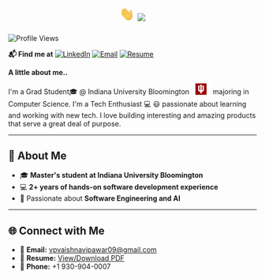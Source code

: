 <h1 align="center">
   <img src="https://raw.githubusercontent.com/ABSphreak/ABSphreak/master/gifs/Hi.gif" width="30px">
   <a href="https://git.io/typing-svg">
      <img src="https://readme-typing-svg.herokuapp.com?size=30&duration=4000&color=A020F0&center=true&vCenter=true&multiline=true&width=500&height=50&lines=Hi,+I'm+Vaishnavi+Pawar!">
   </a>
</h1>

![Profile Views](https://komarev.com/ghpvc/?username=vaishnavipawar09&color=brightgreen)

**📬 Find me at** 
[![LinkedIn](https://img.shields.io/badge/LinkedIn-Connect-blue?style=flat-square&logo=linkedin)](https://www.linkedin.com/in/vaishnavipawar09/)
[![Email](https://img.shields.io/badge/Email-Contact%20Me-red?style=flat-square&logo=gmail)](mailto:vpvaishnavipawar09@gmail.com)
[![Resume](https://img.shields.io/badge/Resume-View%20PDF-orange?style=flat-square&logo=adobeacrobatreader)](https://drive.google.com/file/d/1OFAYKQDvJPWQ9mIL379QjeGYdMWcx4y_/view?usp=sharing)

**A little about me..**

I'm a Grad Student🎓 @ Indiana University Bloomington <img src="https://github.com/vaishnavipawar09/vaishnavipawar09/blob/main/assets/iu-blogo.png" width="40px"> majoring in Computer Science. I'm a Tech Enthusiast 💻 😃 passionate about learning and working with new tech. I love building interesting and amazing products that serve a great deal of purpose.

---

## 🚀 About Me

- 🎓 **Master's student at Indiana University Bloomington**  
- 💻 **2+ years of hands-on software development experience**  
- 🤖 Passionate about **Software Engineering and AI**  

---

## 🌐 Connect with Me
- 📧 **Email:** [vpvaishnavipawar09@gmail.com](mailto:vpvaishnavipawar09@gmail.com)  
- 📄 **Resume:** [View/Download PDF](https://drive.google.com/file/d/1OFAYKQDvJPWQ9mIL379QjeGYdMWcx4y_/view?usp=sharing)  
- 📱 **Phone:** +1 930-904-0007  



<!--
**vaishnavipawar09/vaishnavipawar09** is a ✨ _special_ ✨ repository because its `README.md` (this file) appears on your GitHub profile.

Here are some ideas to get you started:

- 🔭 I’m currently working on ...
- 🌱 I’m currently learning ...
- 👯 I’m looking to collaborate on ...
- 🤔 I’m looking for help with ...
- 💬 Ask me about ...
- 📫 How to reach me: ...
- 😄 Pronouns: ...
- ⚡ Fun fact: ...
-->
